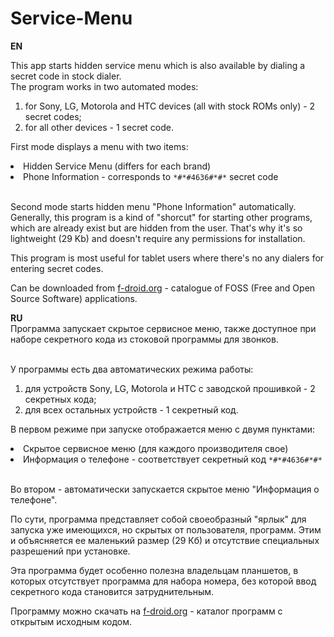 # Service-Menu
<p><b>EN</b> <br />

This app starts hidden service menu which is also available by dialing a secret code in stock dialer.<br />
The program works in two automated modes:

<ol>
<li>for Sony, LG, Motorola and HTC devices (all with stock ROMs only) - 2 secret codes;</li>
<li>for all other devices - 1 secret code.</li>
</ol>

First mode displays a menu with two items:
<li>Hidden Service Menu (differs for each brand)</li>
<li>Phone Information - corresponds to <code>*#*#4636#*#*</code> secret code</li>
<br />

Second mode starts hidden menu "Phone Information" automatically.<br />
Generally, this program is a kind of "shorcut" for starting other programs, which are already exist but are hidden
from the user. That's why it's so lightweight (29 Kb) and doesn't require any permissions for installation.<br />

This program is most useful for tablet users where there's no any dialers for entering secret codes.</p>

<p>Can be downloaded from <a href="https://f-droid.org/repository/browse/?fdfilter=service+menu&fdid=sony.hidden.servicemenu">f-droid.org</a> - catalogue of FOSS (Free and Open Source Software) applications.</p>

<p><b>RU</b> <br />
Программа запускает скрытое сервисное меню, также доступное при наборе секретного кода из стоковой программы
для звонков.<br /><br />

У программы есть два автоматических режима работы:
<ol>
<li>для устройств Sony, LG, Motorola и HTC с заводской прошивкой - 2 секретных кода; </li>
<li>для всех остальных устройств - 1 секретный код.</li>
</ol>

В первом режиме при запуске отображается меню с двумя пунктами:
<li>Скрытое сервисное меню (для каждого производителя свое)</li>
<li>Информация о телефоне - соответствует секретный код <code>*#*#4636#*#*</code></li><br />

Во втором - автоматически запускается скрытое меню "Информация о телефоне".<br />

По сути, программа представляет собой своеобразный "ярлык" для запуска уже имеющихся, но скрытых от пользователя,
программ. Этим и объясняется ее маленький размер (29 Кб) и отсутствие специальных разрешений при установке.<br />

Эта программа будет особенно полезна владельцам планшетов, в которых отсутствует программа для набора номера, без
которой ввод секретного кода становится затруднительным.</p>
<p>Программу можно скачать на <a href="https://f-droid.org/repository/browse/?fdfilter=service+menu&fdid=sony.hidden.servicemenu">f-droid.org</a> - каталог программ с открытым исходным кодом.</p>
